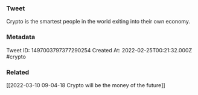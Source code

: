### Tweet
Crypto is the smartest people in the world exiting into their own economy.

### Metadata
Tweet ID: 1497003797377290254
Created At: 2022-02-25T00:21:32.000Z
#crypto

### Related
[[2022-03-10 09-04-18 Crypto will be the money of the future]]

